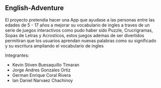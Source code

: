 ## English-Adventure

El proyecto pretendia hacer una App que ayudase a las personas entre las edades de 5 - 17 años a mejorar su vocabulario de ingles a traves de un serie de juegos
interactivos como pudo haber sido Puzzle, Crucrigramas, Sopas de Letras y Acrosticos, estos juegos ademas de ser divertidos permitiran que los usuarios aprendan
nuevas palabras como su significado y su escritura ampliando el vocabulario de ingles

Integrantes:
- Kevin Stiven Buesaquillo Timaran
- Jorge Andres Gonzales Ortiz
- German Enrique Coral Rivera
- Ian Daniel Narvaez Chachinoy
